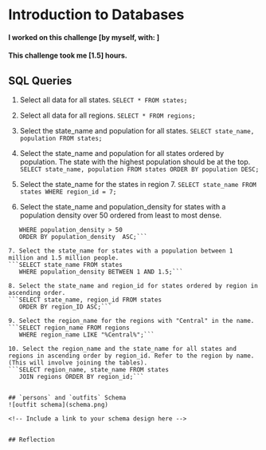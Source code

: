 # Introduction to Databases

#### I worked on this challenge [by myself, with: ]
#### This challenge took me [1.5] hours.

## SQL Queries


1. Select all data for all states.
```SELECT * FROM states;```

2. Select all data for all regions.
```SELECT * FROM regions;```

3. Select the state_name and population for all states.
```SELECT state_name, population FROM states;```

4. Select the state_name and population for all states ordered by population. The state with the highest population should be at the top.
```SELECT state_name, population FROM states ORDER BY population DESC;```

5. Select the state_name for the states in region 7.
```SELECT state_name FROM states WHERE region_id = 7;```

6. Select the state_name and population_density for states with a population density over 50 ordered from least to most dense.
```SELECT state_name, population_density FROM states
   WHERE population_density > 50
   ORDER BY population_density  ASC;```

7. Select the state_name for states with a population between 1 million and 1.5 million people.
```SELECT state_name FROM states
   WHERE population_density BETWEEN 1 AND 1.5;```

8. Select the state_name and region_id for states ordered by region in ascending order.
```SELECT state_name, region_id FROM states
   ORDER BY region_ID ASC;```

9. Select the region_name for the regions with "Central" in the name.
```SELECT region_name FROM regions
   WHERE region_name LIKE "%Central%";```

10. Select the region_name and the state_name for all states and regions in ascending order by region_id. Refer to the region by name. (This will involve joining the tables).
```SELECT region_name, state_name FROM states
   JOIN regions ORDER BY region_id;```


## `persons` and `outfits` Schema
![outfit schema](schema.png)

<!-- Include a link to your schema design here -->


## Reflection
